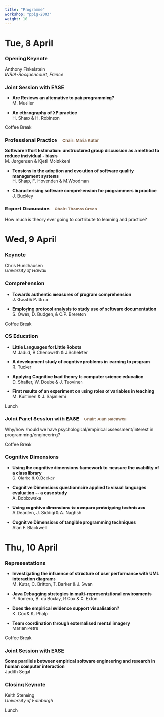 ```yaml
---
title: "Programme"
workshop: "ppig-2003"
weight: 10
---
```


<style>
  chair {
    font-size: 10pt;
    color: #876C55;
    padding-left: 1em;
  }
</style>


# Tue, 8 April

### Opening Keynote

Anthony Finkelstein \
_INRIA-Rocquencourt, France_

### Joint Session with EASE

- **Are Reviews an alternative to pair programming?** \
M. Mueller

- **An ethnography of XP practice** \
H. Sharp & H. Robinson

Coffee Break

### Professional Practice <chair>Chair: Maria Kutar</chair>

**Software Effort Estimation: unstructured group discussion as a method to reduce individual - biasis** \
M. Jørgensen & Kjetil Moløkkeni

- **Tensions in the adoption and evolution of software quality management systems** \
H. Sharp, F. Hovenden & M.Woodman

- **Characterising software comprehension for programmers in practice** \
J. Buckley

### Expert Discussion <chair>Chair: Thomas Green</chair>

How much is theory ever going to contribute to learning and practice?


# Wed, 9 April

### Keynote

Chris Hundhausen \
_University of Hawaii_

### Comprehension

- **Towards authentic measures of program comprehension** \
J. Good & P. Brna

- **Employing protocol analysis to study use of software documentation** \
S. Owen, D. Budgen, & O.P. Brereton

Coffee Break

### CS Education

- **Little Languages for Little Robots** \
M.Jadud, B Chenoweth & J.Scheleter

- **A development study of cogntive problems in learning to program** \
R. Tucker

- **Applying Cognitive load theory to computer science education** \
D. Shaffer, W. Doube & J. Tuovinen

- **First results of an experiment on using roles of variables in teaching** \
M. Kuittinen & J. Sajaniemi

Lunch

### Joint Panel Session with EASE <chair>Chair: Alan Blackwell</chair>

Why/how should we have psychological/empirical assessment/interest in programming/engineering?

Coffee Break

### Cognitive Dimensions

- **Using the cognitive dimensions framework to measure the usability of a class library** \
S. Clarke & C.Becker

- **Cognitive Dimensions questionnaire applied to visual languages evaluation -- a case study** \
A. Bobkowska

- **Using cognitive dimensions to compare prototyping techniques** \
A.Dearden, J. Siddiqi & A. Naghsh

- **Cognitive Dimensions of tangible programming techniques** \
Alan F. Blackwell


# Thu, 10 April

### Representations

- **Investigating the influence of structure of user performance with UML interaction diagrams** \
M. Kutar, C. Britton, T. Barker & J. Swan

- **Java Debugging strategies in multi-representational environments** \
P. Romero, B. du Boulay, R Cox & C. Exton

- **Does the empirical evidence support visualisation?** \
K. Cox & K. Phalp

- **Team coordination through externalised mental imagery** \
Marian Petre

Coffee Break

### Joint Session with EASE

**Some parallels between empirical software engineering and research in human computer interaction** \
Judith Segal

### Closing Keynote

Keith Stenning \
_University of Edinburgh_

Lunch
